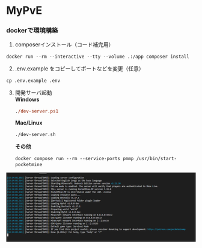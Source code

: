 # MyPvE

### dockerで環境構築
1. composerインストール（コード補完用）
```shell
docker run --rm --interactive --tty --volume .:/app composer install
```

2. .env.example をコピーしてポートなどを変更（任意）
```shell
cp .env.example .env
```

3. 開発サーバ起動  
    **Windows**
    ```ps
    ./dev-server.ps1
    ```
    **Mac/Linux**
    ```shell
    ./dev-server.sh
    ```
    **その他**
    ```shell
    docker compose run --rm --service-ports pmmp /usr/bin/start-pocketmine
    ```

![alt text](image.png)
